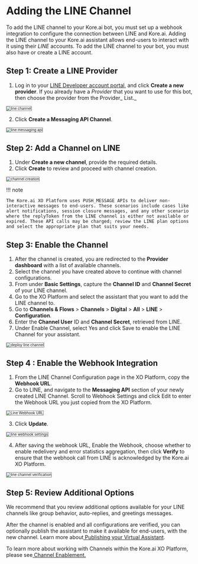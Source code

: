 # Adding the LINE Channel

To add the LINE channel to your Kore.ai bot, you must set up a webhook integration to configure the connection between LINE and Kore.ai. Adding the LINE channel to your Kore.ai assistant allows end-users to interact with it using their _LINE_ accounts. To add the LINE channel to your bot, you must also have or create a LINE account.


## Step 1: Create a LINE Provider



1. Log in to your [LINE Developer account portal](https://developers.line.me/), and click **Create a new provider**. If you already have a _Provider_ that you want to use for this bot, then choose the provider from the Provider_ List._
<img src="../images/line.png" alt="line channel" title="line channel" style="border: 1px solid gray; zoom:70%;">


2.  Click **Create a Messaging API Channel**.
<img src="../images/line1.png" alt="line messaging api" title="line messaging api" style="border: 1px solid gray; zoom:70%;">



## Step 2: Add a Channel on LINE



1. Under **Create a new channel**, provide the required details.
2. Click **Create** to review and proceed with channel creation.
<img src="../images/line2.png" alt="channel creation" title="channel creation" style="border: 1px solid gray; zoom:70%;">

!!! note

    The Kore.ai XO Platform uses PUSH_MESSAGE APIs to deliver non-interactive messages to end-users. These scenarios include cases like alert notifications, session closure messages, and any other scenario where the replyToken from the LINE channel is either not available or expired. These API calls may be charged; review the LINE plan options and select the appropriate plan that suits your needs.





## Step 3: Enable the Channel



1. After the channel is created, you are redirected to the **Provider dashboard** with a list of available channels.
2. Select the channel you have created above to continue with channel configurations.
3. From under **Basic Settings**, capture the **Channel ID** and **Channel Secret** of your LINE channel.
4. Go to the XO Platform and select the assistant that you want to add the LINE channel to.
5. Go to **Channels & Flows** > **Channels** > **Digital** > **All** > **LINE** > **Configuration**.
6. Enter the **Channel User** ID and **Channel Secret**, retrieved from LINE.
7. Under Enable Channel, select Yes and click Save to enable the LINE Channel for your assistant.
<img src="../images/line3.png" alt="deploy line channel" title="deploy line channel" style="border: 1px solid gray; zoom:70%;">




## Step 4 : Enable the Webhook Integration



1. From the LINE Channel Configuration page in the XO Platform, copy the **Webhook URL**.
2. Go to  LINE, and navigate to the **Messaging API** section of your newly created LINE Channel.  Scroll to Webhook Settings and click Edit to enter the Webhook URL you just copied from the XO Platform.
<img src="../images/line4.png" alt="Line Webhook URL" title="Line Webhook URL" style="border: 1px solid gray; zoom:70%;">

3. Click **Update**.
<img src="../images/line5.png" alt="line webhook settings" title="line Webhook settings" style="border: 1px solid gray; zoom:70%;">

4. After saving the webhook URL, Enable the Webhook, choose whether to enable redelivery and error statistics aggregation, then click **Verify** to ensure that the webhook call from LINE is acknowledged by the Kore.ai XO Platform.
<img src="../images/line6.png" alt="line channel verification" title="line channel verification" style="border: 1px solid gray; zoom:70%;">


## Step 5: Review Additional Options

We recommend that you review additional options available for your LINE channels like group behavior, auto-replies, and greetings messages.

After the channel is enabled and all configurations are verified, you can optionally publish the assistant to make it available for end-users, with the new channel. Learn more about[ Publishing your Virtual Assistant](https://developer.kore.ai/docs/bots/publish/publishing-bot/).

To learn more about working with Channels within the Kore.ai XO Platform, please see[ Channel Enablement.](https://developer.kore.ai/docs/bots/channel-enablement/adding-channels-to-your-bot/)
